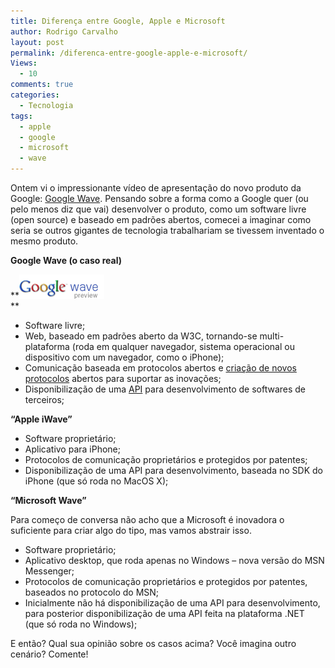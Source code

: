 ```yaml
---
title: Diferença entre Google, Apple e Microsoft
author: Rodrigo Carvalho
layout: post
permalink: /diferenca-entre-google-apple-e-microsoft/
Views:
  - 10
comments: true
categories:
  - Tecnologia
tags:
  - apple
  - google
  - microsoft
  - wave
---
```

Ontem vi o impressionante vídeo de apresentação do novo produto da Google: <a href="https://wave.google.com/" target="_blank">Google Wave</a>. Pensando sobre a forma como a Google quer (ou pelo menos diz que vai) desenvolver o produto, como um software livre (open source) e baseado em padrões abertos, comecei a imaginar como seria se outros gigantes de tecnologia trabalhariam se tivessem inventado o mesmo produto.

**Google Wave (o caso real)**

**<img class="alignnone size-full wp-image-62" title="wave_logo" src="/wp-content/uploads/2009/06/wave_logo.png" alt="wave_logo" />  
**

*   Software livre;
*   Web, baseado em padrões aberto da W3C, tornando-se multi-plataforma (roda em qualquer navegador, sistema operacional ou dispositivo com um navegador, como o iPhone);
*   Comunicação baseada em protocolos abertos e <a href="https://waveprotocol.org/" target="_blank">criação de novos protocolos</a> abertos para suportar as inovações;
*   Disponibilização de uma <a href="https://code.google.com/intl/pt-BR/apis/wave/" target="_blank">API</a> para desenvolvimento de softwares de terceiros;

**&#8220;Apple iWave&#8221;**

*   Software proprietário;
*   Aplicativo para iPhone;
*   Protocolos de comunicação proprietários e protegidos por patentes;
*   Disponibilização de uma API para desenvolvimento, baseada no SDK do iPhone (que só roda no MacOS X);

**&#8220;Microsoft Wave&#8221;**

Para começo de conversa não acho que a Microsoft é inovadora o suficiente para criar algo do tipo, mas vamos abstrair isso.

*   Software proprietário;
*   Aplicativo desktop, que roda apenas no Windows &#8211; nova versão do MSN Messenger;
*   Protocolos de comunicação proprietários e protegidos por patentes, baseados no protocolo do MSN;
*   Inicialmente não há disponibilização de uma API para desenvolvimento, para posterior disponibilização de uma API feita na plataforma .NET (que só roda no Windows);

E então? Qual sua opinião sobre os casos acima? Você imagina outro cenário? Comente!
